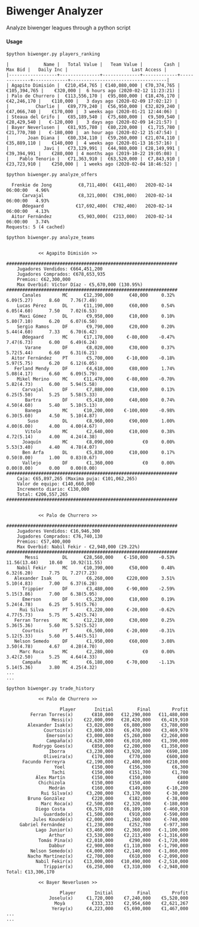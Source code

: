 # Biwenger Analyzer
Analyze biwenger leagues through a python script

#### Usage

```$python biwenger.py players_ranking```

```
|             Name |   Total Value |   Team Value |        Cash |      Max Bid |   Daily Inc |                        Last Access |
|------------------+---------------+--------------+-------------+--------------+-------------+------------------------------------|
| Agapito Dimisión |  €210,454,765 | €140,080,000 | €70,374,765 | €105,394,765 |    €320,000 |  6 hours ago (2020-02-12 11:23:21) |
| Palo de Churrero |  €113,556,170 |  €95,080,000 | €18,476,170 |  €42,246,170 |    €110,000 |   3 days ago (2020-02-09 17:02:12) |
|          Charlie |   €89,779,240 |  €56,950,000 | €32,829,240 |  €47,066,740 |    €170,000 |  3 weeks ago (2020-01-21 12:44:06) |
| Steaua del Grifo |   €85,189,540 |  €75,680,000 |  €9,509,540 |  €28,429,540 |   €-120,000 |   3 days ago (2020-02-09 14:21:57) |
| Bayer Neverlusen |   €81,935,780 |  €80,220,000 |  €1,715,780 |  €21,770,780 |   €-180,000 |  an hour ago (2020-02-12 15:47:54) |
|       Joan Diana |   €80,334,110 |  €59,260,000 | €21,074,110 |  €35,889,110 |    €140,000 |  4 weeks ago (2020-01-13 16:57:16) |
|             Javi |   €73,129,991 |  €44,980,000 | €28,149,991 |  €39,394,991 |    €280,000 | 4 months ago (2019-10-22 19:05:08) |
|    Pablo Tenorio |   €71,363,910 |  €63,520,000 |  €7,843,910 |  €23,723,910 |    €250,000 |  1 weeks ago (2020-02-04 18:46:52) |
```
```$python biwenger.py analyze_offers```

```
  Frenkie de Jong   	   €8,711,400(  €411,400)	2020-02-14 06:00:00	  4.96%
      Carvajal      	   €8,321,000(  €391,000)	2020-02-14 06:00:00	  4.93%
      Ødegaard      	  €17,692,400(  €702,400)	2020-02-14 06:00:00	  4.13%
  Aitor Fernández   	   €5,903,000(  €213,000)	2020-02-14 06:00:00	  3.74%
Requests: 5 (4 cached)
```


```$python biwenger.py analyze_teams```

```

			<< Agapito Dimisión >>

################################################################
    Jugadores Vendidos: €664,451,200
    Jugadores Comprados: €678,653,935
    Premios: €62,300,000
    Max Overbid: Víctor Díaz - €5,670,000 (130.95%)
################################################################
      Canales        MC 	 €12,390,000	  €40,000	  0.32%	  6.09(5.27)	  8.60	  7.76(7.49)
    Lucas Pérez      DL 	 €11,190,000	  €60,000	  0.54%	  6.05(4.60)	  7.50	  7.02(6.53)
     Maxi Gómez      DL 	  €9,950,000	  €10,000	  0.10%	  5.80(7.10)	  6.20	  6.07(6.50)
    Sergio Ramos     DF 	  €9,790,000	  €20,000	  0.20%	  5.44(4.60)	  7.33	  6.70(6.42)
      Ødegaard       MC 	 €17,170,000	 €-80,000	 -0.47%	  7.47(6.73)	  6.00	  6.49(6.24)
       Varane        DF 	  €8,020,000	  €30,000	  0.37%	  5.72(5.44)	  6.60	  6.31(6.21)
  Aitor Fernández    PT 	  €5,700,000	 €-10,000	 -0.18%	  5.97(5.75)	  6.20	  6.12(6.05)
   Ferland Mendy     DF 	  €4,610,000	  €80,000	  1.74%	  5.08(4.17)	  6.60	  6.09(5.79)
    Mikel Merino     MC 	 €11,470,000	 €-80,000	 -0.70%	  5.82(4.73)	  6.00	  5.94(5.58)
      Carvajal       DF 	  €7,880,000	  €10,000	  0.13%	  6.25(5.50)	  5.25	  5.58(5.33)
       Bartra        DF 	  €5,410,000	  €40,000	  0.74%	  4.50(4.60)	  5.40	  5.10(5.13)
       Banega        MC 	 €10,200,000	€-100,000	 -0.98%	  6.30(5.60)	  4.50	  5.10(4.87)
        Suso         DL 	  €8,960,000	  €90,000	  1.00%	  4.00(6.00)	  4.00	  4.00(4.67)
       Vitolo        MC 	  €2,640,000	  €10,000	  0.38%	  4.72(5.14)	  4.00	  4.24(4.38)
      Joaquín        MC 	  €8,090,000	       €0	  0.00%	  5.53(3.40)	  4.40	  4.78(4.07)
      Ben Arfa       DL 	  €5,830,000	  €10,000	  0.17%	  0.50(0.00)	  1.00	  0.83(0.67)
      Vallejo        DF 	  €1,360,000	       €0	  0.00%	  0.00(0.00)	  0.00	  0.00(0.00)
################################################################
	Caja: €65,897,265 (Maxima puja: €101,062,265)
	Valor de equipo: €140,660,000
	Incremento diario: €130,000
	Total: €206,557,265
################################################################


			<< Palo de Churrero >>

################################################################
    Jugadores Vendidos: €16,946,300
    Jugadores Comprados: €76,740,130
    Premios: €57,400,000
    Max Overbid: Nabil Fekir - €2,940,000 (29.22%)
################################################################
       Messi         DL 	 €28,560,000	€-150,000	 -0.53%	 11.56(13.44)	 10.60	 10.92(11.55)
    Nabil Fekir      MC 	 €10,390,000	  €50,000	  0.48%	  6.32(6.20)	  7.75	  7.27(7.23)
   Alexander Isak    DL 	  €6,260,000	 €220,000	  3.51%	  5.10(4.83)	  7.00	  6.37(6.28)
      Trippier       DF 	  €3,480,000	 €-90,000	 -2.59%	  5.15(3.86)	  7.00	  6.38(5.95)
      Emerson        DF 	  €5,230,000	  €10,000	  0.19%	  5.24(4.78)	  6.25	  5.91(5.76)
     Rui Silva       PT 	  €3,220,000	 €-20,000	 -0.62%	  4.77(5.73)	  5.75	  5.42(5.74)
   Ferran Torres     MC 	 €12,210,000	  €30,000	  0.25%	  5.36(5.36)	  5.60	  5.52(5.52)
      Courtois       PT 	  €6,500,000	 €-20,000	 -0.31%	  5.12(5.33)	  5.60	  5.44(5.51)
   Nelson Semedo     DF 	  €1,950,000	  €60,000	  3.08%	  3.50(4.78)	  4.67	  4.28(4.70)
     Marc Roca       MC 	  €2,280,000	       €0	  0.00%	  3.42(2.50)	  5.25	  4.64(4.33)
      Campaña        MC 	  €6,180,000	 €-70,000	 -1.13%	  5.14(5.36)	  3.80	  4.25(4.32)
...
...
```

```$python biwenger.py trade_history```
```
			<< Palo de Churrero >>

                    Player       Initial         Final        Profit
         Ferran Torres(x)       €810,000   €12,290,000   €11,480,000
                 Messi(x)    €22,000,090   €28,420,000    €6,419,910
        Alexander Isak(x)     €3,020,000    €6,800,000    €3,780,000
              Courtois(x)     €3,000,030    €6,470,000    €3,469,970
               Emerson(x)     €3,000,000    €5,260,000    €2,260,000
               Campaña(x)     €4,620,000    €6,010,000    €1,390,000
          Rodrygo Goes(x)       €850,000    €2,200,000    €1,350,000
                Iborra        €3,230,000    €3,920,100      €690,100
              Oliveira(x)       €170,000      €770,000      €600,000
      Facundo Ferreyra        €2,190,000    €2,400,000      €210,000
                  Yoel          €150,000      €156,300        €6,300
                 Tachi          €150,000      €151,700        €1,700
           Álex Martín          €150,000      €150,800          €800
            Chichizola          €150,000      €150,400          €400
                Medrán          €160,000      €149,800      €-10,200
             Rui Silva(x)     €3,200,000    €3,170,000      €-30,000
        Bruno González          €220,000      €182,000      €-38,000
             Marc Roca(x)     €2,500,000    €2,320,000     €-180,000
           Diego Costa        €6,570,010    €6,109,100     €-460,910
              Guardado(x)     €1,500,000      €910,000     €-590,000
          Jules Koundé(x)     €2,000,000    €1,260,000     €-740,000
     Gabriel Fernández        €1,230,000      €252,700     €-977,300
           Lago Junior(x)     €3,460,000    €2,360,000   €-1,100,000
                Arthur        €3,530,000    €2,213,400   €-1,316,600
            Tomás Pina(x)     €2,010,000      €290,000   €-1,720,000
                Dabbur        €2,900,000    €1,110,000   €-1,790,000
         Nelson Semedo(x)     €4,000,000    €2,140,000   €-1,860,000
        Nacho Martínez(x)     €2,700,000      €610,000   €-2,090,000
           Nabil Fekir(x)    €13,000,000   €10,490,000   €-2,510,000
              Trippier(x)     €6,250,000    €3,310,000   €-2,940,000
Total: €13,306,170

			<< Bayer Neverlusen >>

                    Player       Initial         Final        Profit
                Joselu(x)     €1,720,000    €7,240,000    €5,520,000
                  Moyà          €333,333    €2,954,600    €2,621,267
                 Yeray(x)     €4,223,000    €5,690,000    €1,467,000
...
...
```